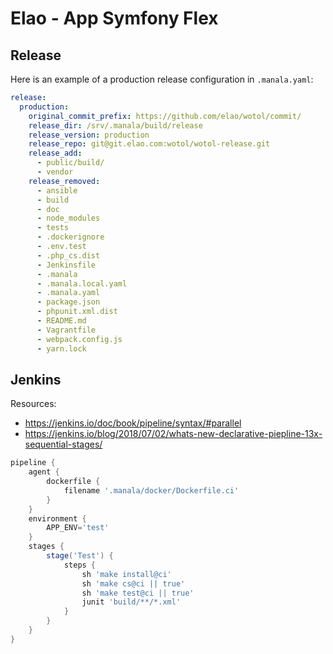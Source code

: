 # Elao - App Symfony Flex

## Release

Here is an example of a production release configuration in `.manala.yaml`:

```yaml
release:
  production:
    original_commit_prefix: https://github.com/elao/wotol/commit/
    release_dir: /srv/.manala/build/release
    release_version: production
    release_repo: git@git.elao.com:wotol/wotol-release.git
    release_add:
      - public/build/
      - vendor
    release_removed:
      - ansible
      - build
      - doc
      - node_modules
      - tests
      - .dockerignore
      - .env.test
      - .php_cs.dist
      - Jenkinsfile
      - .manala
      - .manala.local.yaml
      - .manala.yaml
      - package.json
      - phpunit.xml.dist
      - README.md
      - Vagrantfile
      - webpack.config.js
      - yarn.lock
```

## Jenkins

Resources:
* https://jenkins.io/doc/book/pipeline/syntax/#parallel
* https://jenkins.io/blog/2018/07/02/whats-new-declarative-piepline-13x-sequential-stages/

```groovy
pipeline {
    agent {
        dockerfile {
            filename '.manala/docker/Dockerfile.ci'
        }
    }
    environment {
        APP_ENV='test'
    }
    stages {
        stage('Test') {
            steps {
                sh 'make install@ci'
                sh 'make cs@ci || true'
                sh 'make test@ci || true'
                junit 'build/**/*.xml'
            }
        }
    }
}
```
